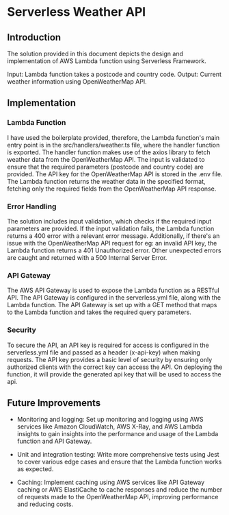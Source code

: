 # Serverless Weather API

## Introduction

The solution provided in this document depicts the design and implementation of AWS Lambda function using Serverless Framework.

Input: Lambda function takes a postcode and country code.
Output: Current weather information using OpenWeatherMap API.

## Implementation

### Lambda Function

I have used the boilerplate provided, therefore, the Lambda function's main entry point is in the src/handlers/weather.ts file, where the handler function is exported. The handler function makes use of the axios library to fetch weather data from the OpenWeatherMap API. The input is validated to ensure that the required parameters (postcode and country code) are provided.
The API key for the OpenWeatherMap API is stored in the .env file.
The Lambda function returns the weather data in the specified format, fetching only the required fields from the OpenWeatherMap API response.

### Error Handling

The solution includes input validation, which checks if the required input parameters are provided. If the input validation fails, the Lambda function returns a 400 error with a relevant error message.
Additionally, if there's an issue with the OpenWeatherMap API request for eg: an invalid API key, the Lambda function returns a 401 Unauthorized error. Other unexpected errors are caught and returned with a 500 Internal Server Error.

### API Gateway

The AWS API Gateway is used to expose the Lambda function as a RESTful API. The API Gateway is configured in the serverless.yml file, along with the Lambda function. The API Gateway is set up with a GET method that maps to the Lambda function and takes the required query parameters.

### Security

To secure the API, an API key is required for access is configured in the serverless.yml file and passed as a header (x-api-key) when making requests. The API key provides a basic level of security by ensuring only authorized clients with the correct key can access the API. On deploying the function, it will provide the generated api key that will be used to access the api.

## Future Improvements

- Monitoring and logging: Set up monitoring and logging using AWS services like Amazon CloudWatch, AWS X-Ray, and AWS Lambda insights to gain insights into the performance and usage of the Lambda function and API Gateway.

- Unit and integration testing: Write more comprehensive tests using Jest to cover various edge cases and ensure that the Lambda function works as expected.

- Caching: Implement caching using AWS services like API Gateway caching or AWS ElastiCache to cache responses and reduce the number of requests made to the OpenWeatherMap API, improving performance and reducing costs.
